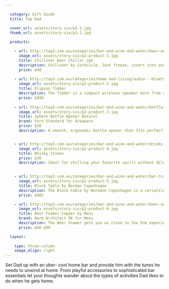 ```yaml
---

  category: Gift Guide
  title: Top Dad

  cover_url: assets/story-six/p2-1.jpg
  thumb_url: assets/story-six/p2-1.jpg
  
  products:

    - url: http://top3.com.au/categories/bar-and-wine-and-water/beer-and-accessories/chillsner-beer-chiller/4002c
      image_url: assets/story-six/p2-product-1.jpg
      title: Chillsner Beer Chiller 2pk
      description: Chillsner by Corkcicle. Just freeze, insert into any bottled beer and never suffer through another warm brew. Respect the beer. Chillsner is perfect for parties, tailgating and pretty much any occasion where beloved beers are enjoyed.
      price: $40
    
    - url: http://top3.com.au/categories/home-and-living/audio---bluetooth-speakers/elipson-bluetooth-speakers/elipsontimber
      image_url: assets/story-six/p2-product-2.jpg
      title: Elipson Timber
      description: The Timber is a compact wireless speaker born from cooperation between Habitat & Elipson, that works according to the Bluetooth 2.1 protocol.
      price: $499
    
    - url: http://top3.com.au/categories/bar-and-wine-and-water/bottle-openers/areaware-sphere-bottle-opener/aw-fsbon
      image_url: assets/story-six/p2-product-3.jpg
      title: Sphere Bottle Opener Natural
      brand: Fort Standard for Areaware
      price: $30
      description: A smooth, ergonomic bottle opener that fits perfectly in the palm of your hand. Made From Beechwood.


    - url: http://top3.com.au/categories/bar-and-wine-and-water/drinks---cooling-accessories/whisky-stones/whiskystone
      image_url: assets/story-six/p2-product-4.jpg
      title: Whisky stones
      price: $30
      description: Ideal for chilling your favorite spirit without diluting its flavor with melting ice.
    

    - url: http://top3.com.au/categories/bar-and-wine-and-water/bar-trolleys/nm-block-table/602205
      image_url: assets/story-six/p2-product-5.jpg
      title: Block Table by Norman Copenhagen
      description: The Block table by Normann Copenhagen is a versatile and mobile table - perfect for use as a bar trolley, or for countless other uses in the home.
      price: $465

    - url: http://top3.com.au/categories/bar-and-wine-and-water/beer-and-accessories/menu-beer-foamer/men4690239
      image_url: assets/story-six/p2-product-6.jpg
      title: Beer Foamer Copper by Menu
      brand: Norm Architect DK for Menu
      description: The Beer Foamer gets you as close to the Pub experience as you can without leaving your home. Denser beer foam will significantly increase the taste, aroma and feeling of the beer - just like beer fresh from the tap.
      price: AUD $99

  layout:
  
    type: three-column
    image_align: right
---
```


Set Dad up with an uber- cool home bar and provide him with the tunes he needs to unwind at home. From playful accessories to sophisticated bar essentials let your thoughts wander about the types of activities Dad likes to do when he gets home.
